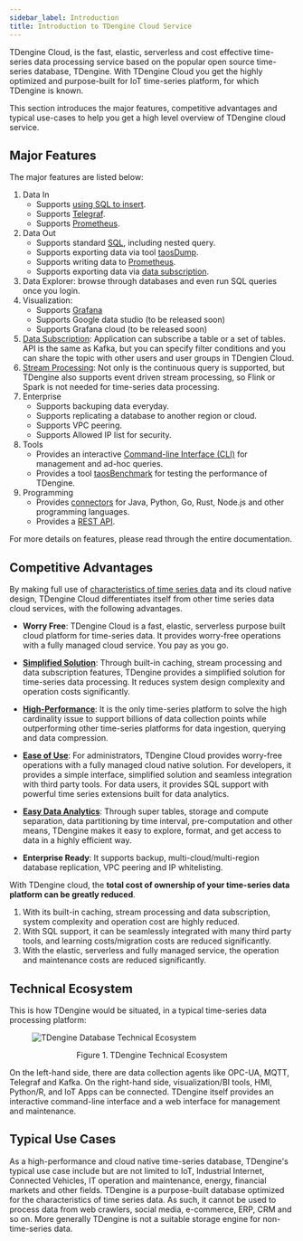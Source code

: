 ```yaml
---
sidebar_label: Introduction
title: Introduction to TDengine Cloud Service
---
```


TDengine Cloud, is the fast, elastic, serverless and cost effective time-series data processing service based on the popular open source time-series database, TDengine. With TDengine Cloud you get the highly optimized and purpose-built for IoT time-series platform, for which TDengine is known.

This section introduces the major features, competitive advantages and typical use-cases to help you get a high level overview of TDengine cloud service.

## Major Features

The major features are listed below:

1. Data In
   - Supports [using SQL to insert](../data-in/insert-data).
   - Supports [Telegraf](../data-in/telegraf/).
   - Supports [Prometheus](../data-in/prometheus/).
2. Data Out
   - Supports standard [SQL](../data-out/query-data/), including nested query.
   - Supports exporting data via tool [taosDump](../data-out/taosdump/).
   - Supports writing data to [Prometheus](../data-out/prometheus/).
   - Supports exporting data via [data subscription](../data-subscription/).
3. Data Explorer: browse through databases and even run SQL queries once you login.
4. Visualization:
   - Supports [Grafana](../visual/grafana/)
   - Supports Google data studio (to be released soon)
   - Supports Grafana cloud (to be released soon)
5. [Data Subscription](../data-subscription/):  Application can subscribe a table or a set of tables. API is the same as Kafka, but you can specify filter conditions and you can share the topic with other users and user groups in TDengien Cloud.
6. [Stream Processing](../stream/): Not only is the continuous query is supported, but TDengine also supports event driven stream processing, so Flink or Spark is not needed for time-series data processing.
7. Enterprise
   - Supports backuping data everyday.
   - Supports replicating a database to another region or cloud.
   - Supports VPC peering.
   - Supports Allowed IP list for security.
9. Tools
   - Provides an interactive [Command-line Interface (CLI)](../tools/cli/) for management and ad-hoc queries.
   - Provides a tool [taosBenchmark](../tools/taosbenchmark/) for testing the performance of TDengine.
10. Programming
    - Provides [connectors](../programming/connector/) for Java, Python, Go, Rust, Node.js and other programming languages.
    - Provides a [REST API](../programming/connector/rest-api/).

For more details on features, please read through the entire documentation.

## Competitive Advantages

By making full use of [characteristics of time series data](https://tdengine.com/tsdb/characteristics-of-time-series-data/) and its cloud native design, TDengine Cloud differentiates itself from other time series data cloud services, with the following advantages.

- **Worry Free**: TDengine Cloud is a fast, elastic, serverless purpose built cloud platform for time-series data. It provides worry-free operations with a fully managed cloud service. You pay as you go.

- **[Simplified Solution](https://tdengine.com/tdengine/simplified-time-series-data-solution/)**: Through built-in caching, stream processing and data subscription features, TDengine provides a simplified solution for time-series data processing. It reduces system design complexity and operation costs significantly.

- **[High-Performance](https://tdengine.com/tdengine/high-performance-time-series-database/)**: It is the only time-series platform to solve the high cardinality issue to support billions of data collection points while outperforming other time-series platforms for data ingestion, querying and data compression.

- **[Ease of Use](https://tdengine.com/tdengine/easy-time-series-data-platform/)**: For administrators, TDengine Cloud provides worry-free operations with a fully managed cloud native solution. For developers, it provides a simple interface, simplified solution and seamless integration with third party tools. For data users, it provides SQL support with powerful time series extensions built for data analytics.

- **[Easy Data Analytics](https://tdengine.com/tdengine/time-series-data-analytics-made-easy/)**: Through super tables, storage and compute separation, data partitioning by time interval, pre-computation and other means, TDengine makes it easy to explore, format, and get access to data in a highly efficient way.

- **Enterprise Ready**: It supports backup, multi-cloud/multi-region database replication, VPC peering and IP whitelisting.

With TDengine cloud, the **total cost of ownership of your time-series data platform can be greatly reduced**.

1. With its built-in caching, stream processing and data subscription, system complexity and operation cost are highly reduced.
2. With SQL support, it can be seamlessly integrated with many third party tools, and learning costs/migration costs are reduced significantly.
3. With the elastic, serverless and fully managed service, the operation and maintenance costs are reduced significantly.

## Technical Ecosystem

This is how TDengine would be situated, in a typical time-series data processing platform:

<figure>

![TDengine Database Technical Ecosystem ](eco_system.webp)

<center><figcaption>Figure 1. TDengine Technical Ecosystem</figcaption></center>
</figure>

On the left-hand side, there are data collection agents like OPC-UA, MQTT, Telegraf and Kafka. On the right-hand side, visualization/BI tools, HMI, Python/R, and IoT Apps can be connected. TDengine itself provides an interactive command-line interface and a web interface for management and maintenance.

## Typical Use Cases

As a high-performance and cloud native time-series database, TDengine's typical use case include but are not limited to IoT, Industrial Internet, Connected Vehicles, IT operation and maintenance, energy, financial markets and other fields. TDengine is a purpose-built database optimized for the characteristics of time series data. As such, it cannot be used to process data from web crawlers, social media, e-commerce, ERP, CRM and so on. More generally TDengine is not a suitable storage engine for non-time-series data.
